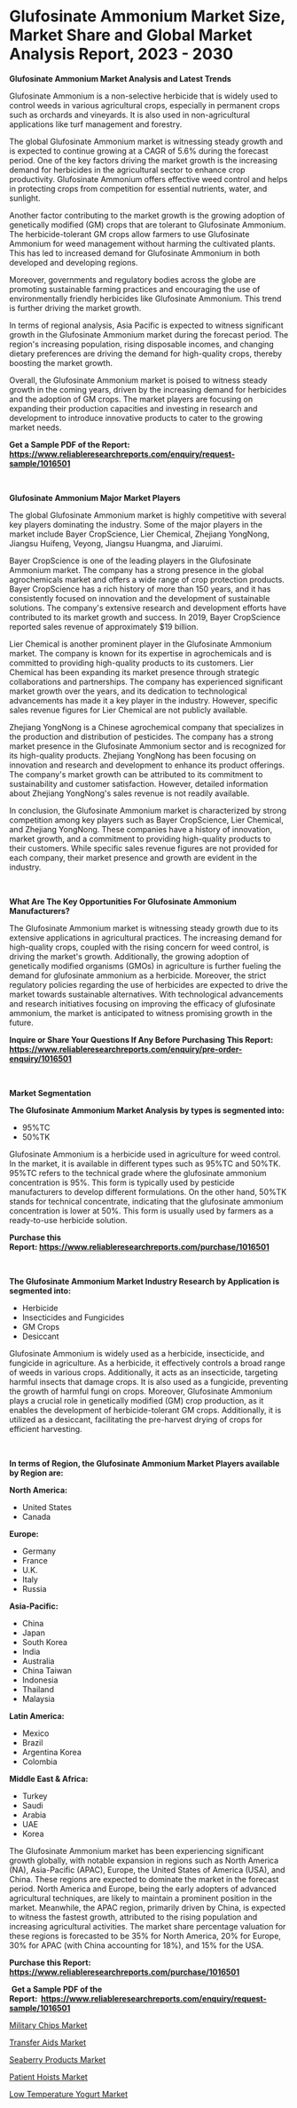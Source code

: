 <p><h1>Glufosinate Ammonium Market Size, Market Share and Global Market Analysis Report, 2023 - 2030</h1></p><p><strong>Glufosinate Ammonium Market Analysis and Latest Trends</strong></p>
<p><p>Glufosinate Ammonium is a non-selective herbicide that is widely used to control weeds in various agricultural crops, especially in permanent crops such as orchards and vineyards. It is also used in non-agricultural applications like turf management and forestry.</p><p>The global Glufosinate Ammonium market is witnessing steady growth and is expected to continue growing at a CAGR of 5.6% during the forecast period. One of the key factors driving the market growth is the increasing demand for herbicides in the agricultural sector to enhance crop productivity. Glufosinate Ammonium offers effective weed control and helps in protecting crops from competition for essential nutrients, water, and sunlight.</p><p>Another factor contributing to the market growth is the growing adoption of genetically modified (GM) crops that are tolerant to Glufosinate Ammonium. The herbicide-tolerant GM crops allow farmers to use Glufosinate Ammonium for weed management without harming the cultivated plants. This has led to increased demand for Glufosinate Ammonium in both developed and developing regions.</p><p>Moreover, governments and regulatory bodies across the globe are promoting sustainable farming practices and encouraging the use of environmentally friendly herbicides like Glufosinate Ammonium. This trend is further driving the market growth.</p><p>In terms of regional analysis, Asia Pacific is expected to witness significant growth in the Glufosinate Ammonium market during the forecast period. The region's increasing population, rising disposable incomes, and changing dietary preferences are driving the demand for high-quality crops, thereby boosting the market growth.</p><p>Overall, the Glufosinate Ammonium market is poised to witness steady growth in the coming years, driven by the increasing demand for herbicides and the adoption of GM crops. The market players are focusing on expanding their production capacities and investing in research and development to introduce innovative products to cater to the growing market needs.</p></p>
<p><strong>Get a Sample PDF of the Report:&nbsp; <a href="https://www.reliableresearchreports.com/enquiry/request-sample/1016501">https://www.reliableresearchreports.com/enquiry/request-sample/1016501</a></strong></p>
<p>&nbsp;</p>
<p><strong>Glufosinate Ammonium Major Market Players</strong></p>
<p><p>The global Glufosinate Ammonium market is highly competitive with several key players dominating the industry. Some of the major players in the market include Bayer CropScience, Lier Chemical, Zhejiang YongNong, Jiangsu Huifeng, Veyong, Jiangsu Huangma, and Jiaruimi.</p><p>Bayer CropScience is one of the leading players in the Glufosinate Ammonium market. The company has a strong presence in the global agrochemicals market and offers a wide range of crop protection products. Bayer CropScience has a rich history of more than 150 years, and it has consistently focused on innovation and the development of sustainable solutions. The company's extensive research and development efforts have contributed to its market growth and success. In 2019, Bayer CropScience reported sales revenue of approximately $19 billion.</p><p>Lier Chemical is another prominent player in the Glufosinate Ammonium market. The company is known for its expertise in agrochemicals and is committed to providing high-quality products to its customers. Lier Chemical has been expanding its market presence through strategic collaborations and partnerships. The company has experienced significant market growth over the years, and its dedication to technological advancements has made it a key player in the industry. However, specific sales revenue figures for Lier Chemical are not publicly available.</p><p>Zhejiang YongNong is a Chinese agrochemical company that specializes in the production and distribution of pesticides. The company has a strong market presence in the Glufosinate Ammonium sector and is recognized for its high-quality products. Zhejiang YongNong has been focusing on innovation and research and development to enhance its product offerings. The company's market growth can be attributed to its commitment to sustainability and customer satisfaction. However, detailed information about Zhejiang YongNong's sales revenue is not readily available.</p><p>In conclusion, the Glufosinate Ammonium market is characterized by strong competition among key players such as Bayer CropScience, Lier Chemical, and Zhejiang YongNong. These companies have a history of innovation, market growth, and a commitment to providing high-quality products to their customers. While specific sales revenue figures are not provided for each company, their market presence and growth are evident in the industry.</p></p>
<p>&nbsp;</p>
<p><strong>What Are The Key Opportunities For Glufosinate Ammonium Manufacturers?</strong></p>
<p><p>The Glufosinate Ammonium market is witnessing steady growth due to its extensive applications in agricultural practices. The increasing demand for high-quality crops, coupled with the rising concern for weed control, is driving the market's growth. Additionally, the growing adoption of genetically modified organisms (GMOs) in agriculture is further fueling the demand for glufosinate ammonium as a herbicide. Moreover, the strict regulatory policies regarding the use of herbicides are expected to drive the market towards sustainable alternatives. With technological advancements and research initiatives focusing on improving the efficacy of glufosinate ammonium, the market is anticipated to witness promising growth in the future.</p></p>
<p><strong>Inquire or Share Your Questions If Any Before Purchasing This Report: <a href="https://www.reliableresearchreports.com/enquiry/pre-order-enquiry/1016501">https://www.reliableresearchreports.com/enquiry/pre-order-enquiry/1016501</a></strong></p>
<p>&nbsp;</p>
<p><strong>Market Segmentation</strong></p>
<p><strong>The Glufosinate Ammonium Market Analysis by types is segmented into:</strong></p>
<p><ul><li>95%TC</li><li>50%TK</li></ul></p>
<p><p>Glufosinate Ammonium is a herbicide used in agriculture for weed control. In the market, it is available in different types such as 95%TC and 50%TK. 95%TC refers to the technical grade where the glufosinate ammonium concentration is 95%. This form is typically used by pesticide manufacturers to develop different formulations. On the other hand, 50%TK stands for technical concentrate, indicating that the glufosinate ammonium concentration is lower at 50%. This form is usually used by farmers as a ready-to-use herbicide solution.</p></p>
<p><strong>Purchase this Report:&nbsp;<a href="https://www.reliableresearchreports.com/purchase/1016501">https://www.reliableresearchreports.com/purchase/1016501</a></strong></p>
<p>&nbsp;</p>
<p><strong>The Glufosinate Ammonium Market Industry Research by Application is segmented into:</strong></p>
<p><ul><li>Herbicide</li><li>Insecticides and Fungicides</li><li>GM Crops</li><li>Desiccant</li></ul></p>
<p><p>Glufosinate Ammonium is widely used as a herbicide, insecticide, and fungicide in agriculture. As a herbicide, it effectively controls a broad range of weeds in various crops. Additionally, it acts as an insecticide, targeting harmful insects that damage crops. It is also used as a fungicide, preventing the growth of harmful fungi on crops. Moreover, Glufosinate Ammonium plays a crucial role in genetically modified (GM) crop production, as it enables the development of herbicide-tolerant GM crops. Additionally, it is utilized as a desiccant, facilitating the pre-harvest drying of crops for efficient harvesting.</p></p>
<p>&nbsp;</p>
<p><strong>In terms of Region, the Glufosinate Ammonium Market Players available by Region are:</strong></p>
<p>
    <p> <strong> North America: </strong>
        <ul>
            <li>United States</li>
            <li>Canada</li>
        </ul>
        </p> 
    <p> <strong> Europe: </strong>
        <ul>
            <li>Germany</li>
            <li>France</li>
            <li>U.K.</li>
            <li>Italy</li>
            <li>Russia</li>
        </ul>
        </p> 
    <p> <strong> Asia-Pacific: </strong>
        <ul>
            <li>China</li>
            <li>Japan</li>
            <li>South Korea</li>
            <li>India</li>
            <li>Australia</li>
            <li>China Taiwan</li>
            <li>Indonesia</li>
            <li>Thailand</li>
            <li>Malaysia</li>
        </ul>
        </p> 
    <p> <strong> Latin America: </strong>
        <ul>
            <li>Mexico</li>
            <li>Brazil</li>
            <li>Argentina Korea</li>
            <li>Colombia</li>
        </ul>
        </p> 
    <p> <strong> Middle East & Africa: </strong>
        <ul>
            <li>Turkey</li>
            <li>Saudi</li>
            <li>Arabia</li>
            <li>UAE</li>
            <li>Korea</li>
        </ul>
    </p>
    </p>
<p><p>The Glufosinate Ammonium market has been experiencing significant growth globally, with notable expansion in regions such as North America (NA), Asia-Pacific (APAC), Europe, the United States of America (USA), and China. These regions are expected to dominate the market in the forecast period. North America and Europe, being the early adopters of advanced agricultural techniques, are likely to maintain a prominent position in the market. Meanwhile, the APAC region, primarily driven by China, is expected to witness the fastest growth, attributed to the rising population and increasing agricultural activities. The market share percentage valuation for these regions is forecasted to be 35% for North America, 20% for Europe, 30% for APAC (with China accounting for 18%), and 15% for the USA.</p></p>
<p><strong>Purchase this Report: <a href="https://www.reliableresearchreports.com/purchase/1016501">https://www.reliableresearchreports.com/purchase/1016501</a></strong></p>
<p>&nbsp;<strong>Get a Sample PDF of the Report:&nbsp;&nbsp;<a href="https://www.reliableresearchreports.com/enquiry/request-sample/1016501">https://www.reliableresearchreports.com/enquiry/request-sample/1016501</a></strong></p>
<p><strong></strong></p>
<p><p><a href="https://medium.com/@albanamusaj1924/military-chips-market-competitive-analysis-market-trends-and-forecast-to-2030-602d1a03ef9f">Military Chips Market</a></p><p><a href="https://medium.com/@noewwade60/transfer-aids-market-insight-market-trends-growth-forecasted-from-2023-to-2030-b127c25711fa">Transfer Aids Market</a></p><p><a href="https://medium.com/@aashish.reportprime2/seaberry-products-market-size-market-outlook-and-market-forecast-2023-to-2030-46af8c62110a">Seaberry Products Market</a></p><p><a href="https://medium.com/@wadeodinnn745/patient-hoists-market-size-and-market-trends-complete-industry-overview-2023-to-2030-c5e8dafd7872">Patient Hoists Market</a></p><p><a href="https://medium.com/@krish.reportprime/low-temperature-yogurt-market-size-cagr-trends-2024-2030-e05188e18270">Low Temperature Yogurt Market</a></p></p>